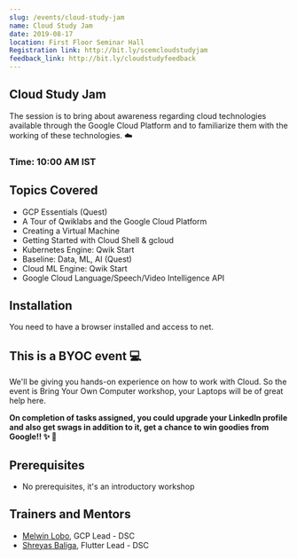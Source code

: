 ```yaml
---
slug: /events/cloud-study-jam
name: Cloud Study Jam
date: 2019-08-17
location: First Floor Seminar Hall
Registration link: http://bit.ly/scemcloudstudyjam
feedback_link: http://bit.ly/cloudstudyfeedback
---
```

## Cloud Study Jam
The session is to bring about awareness regarding cloud technologies available through the Google Cloud Platform and to familiarize them with the working of these technologies. :cloud:
### Time: 10:00 AM IST

## Topics Covered
- GCP Essentials (Quest)
- A Tour of Qwiklabs and the Google Cloud Platform
- Creating a Virtual Machine
- Getting Started with Cloud Shell & gcloud
- Kubernetes Engine: Qwik Start
- Baseline: Data, ML, AI (Quest)
- Cloud ML Engine: Qwik Start
- Google Cloud Language/Speech/Video Intelligence API

## Installation
 You need to have a browser installed and access to net. 
## This is a BYOC event :computer:
We'll be giving you hands-on experience on how to work with Cloud. So the event is Bring Your Own Computer workshop, your Laptops will be of great help here.

**On completion of tasks assigned, you could upgrade your LinkedIn profile and also get swags in addition to it, get a chance to win goodies from Google!! :sparkles: :gift:**

## Prerequisites
- No prerequisites, it's an introductory workshop

## Trainers and Mentors
- [Melwin Lobo](https://github.com/melwinlobo18), GCP Lead - DSC
- [Shreyas Baliga](https://github.com/ShreyasBaliga), Flutter Lead - DSC
